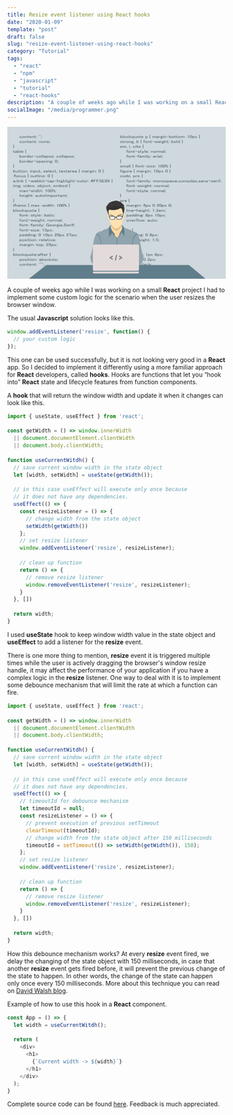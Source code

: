 ```yaml
---
title: Resize event listener using React hooks
date: "2020-01-09"
template: "post"
draft: false
slug: "resize-event-listener-using-react-hooks"
category: "Tutorial"
tags:
  - "react"
  - "npm"
  - "javascript"
  - "tutorial"
  - "react-hooks"
description: "A couple of weeks ago while I was working on a small React project I had to implement some custom logic for the scenario when the user resizes the browser window."
socialImage: "/media/programmer.png"
---
```


![Resize event listener using React hooks](/media/programmer.png)

A couple of weeks ago while I was working on a small **React** project I had to implement some custom logic for the scenario when the user resizes the browser window.

The usual **Javascript** solution looks like this.
```js
window.addEventListener('resize', function() {
  // your custom logic
});
```

This one can be used successfully, but it is not looking very good in a **React** app. So I decided to implement it differently using a more familiar approach for **React** developers, called **hooks**. Hooks are functions that let you “hook into” **React** state and lifecycle features from function components.

A **hook** that will return the window width and update it when it changes can look like this.

```js
import { useState, useEffect } from 'react';

const getWidth = () => window.innerWidth
  || document.documentElement.clientWidth
  || document.body.clientWidth;

function useCurrentWitdh() {
  // save current window width in the state object
  let [width, setWidth] = useState(getWidth());

  // in this case useEffect will execute only once because
  // it does not have any dependencies.
  useEffect(() => {
    const resizeListener = () => {
      // change width from the state object
      setWidth(getWidth())
    };
    // set resize listener
    window.addEventListener('resize', resizeListener);

    // clean up function
    return () => {
      // remove resize listener
      window.removeEventListener('resize', resizeListener);
    }
  }, [])

  return width;
}
```

I used **useState** hook to keep window width value in the state object and **useEffect** to add a listener for the **resize** event.

There is one more thing to mention, **resize** event it is triggered multiple times while the user is actively dragging the browser's window resize handle, it may affect the performance of your application if you have a complex logic in the **resize** listener. One way to deal with it is to implement some debounce mechanism that will limit the rate at which a function can fire.

```js
import { useState, useEffect } from 'react';

const getWidth = () => window.innerWidth
  || document.documentElement.clientWidth
  || document.body.clientWidth;

function useCurrentWitdh() {
  // save current window width in the state object
  let [width, setWidth] = useState(getWidth());

  // in this case useEffect will execute only once because
  // it does not have any dependencies.
  useEffect(() => {
    // timeoutId for debounce mechanism
    let timeoutId = null;
    const resizeListener = () => {
      // prevent execution of previous setTimeout
      clearTimeout(timeoutId);
      // change width from the state object after 150 milliseconds
      timeoutId = setTimeout(() => setWidth(getWidth()), 150);
    };
    // set resize listener
    window.addEventListener('resize', resizeListener);

    // clean up function
    return () => {
      // remove resize listener
      window.removeEventListener('resize', resizeListener);
    }
  }, [])

  return width;
}
```

How this debounce mechanism works? At every **resize** event fired, we delay the changing of the state object with 150 milliseconds, in case that another **resize** event gets fired before, it will prevent the previous change of the state to happen. In other words, the change of the state can happen only once every 150 milliseconds. More about this technique you can read on [David Walsh blog](https://davidwalsh.name/javascript-debounce-function).

Example of how to use this hook in a **React** component.

```js
const App = () => {
  let width = useCurrentWitdh();

  return (
    <div>
      <h1>
        {`Current width -> ${width}`}
      </h1>
    </div>
  );
}
```

Complete source code can be found [here](https://github.com/vitaliemaldur/react-breakpoints-hook). Feedback is much appreciated.
